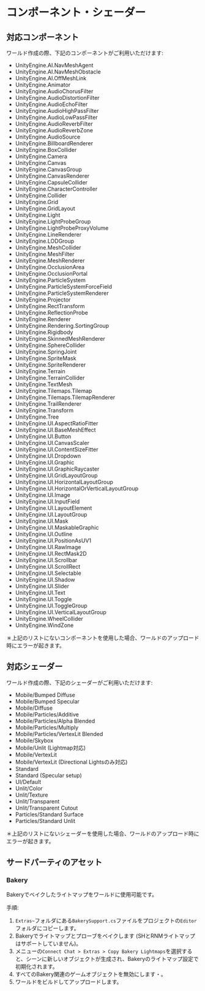 # コンポーネント・シェーダー

## 対応コンポーネント

ワールド作成の際、下記のコンポーネントがご利用いただけます:

- UnityEngine.AI.NavMeshAgent
- UnityEngine.AI.NavMeshObstacle
- UnityEngine.AI.OffMeshLink
- UnityEngine.Animator
- UnityEngine.AudioChorusFilter
- UnityEngine.AudioDistortionFilter
- UnityEngine.AudioEchoFilter
- UnityEngine.AudioHighPassFilter
- UnityEngine.AudioLowPassFilter
- UnityEngine.AudioReverbFilter
- UnityEngine.AudioReverbZone
- UnityEngine.AudioSource
- UnityEngine.BillboardRenderer
- UnityEngine.BoxCollider
- UnityEngine.Camera
- UnityEngine.Canvas
- UnityEngine.CanvasGroup
- UnityEngine.CanvasRenderer
- UnityEngine.CapsuleCollider
- UnityEngine.CharacterController
- UnityEngine.Collider
- UnityEngine.Grid
- UnityEngine.GridLayout
- UnityEngine.Light
- UnityEngine.LightProbeGroup
- UnityEngine.LightProbeProxyVolume
- UnityEngine.LineRenderer
- UnityEngine.LODGroup
- UnityEngine.MeshCollider
- UnityEngine.MeshFilter
- UnityEngine.MeshRenderer
- UnityEngine.OcclusionArea
- UnityEngine.OcclusionPortal
- UnityEngine.ParticleSystem
- UnityEngine.ParticleSystemForceField
- UnityEngine.ParticleSystemRenderer
- UnityEngine.Projector
- UnityEngine.RectTransform
- UnityEngine.ReflectionProbe
- UnityEngine.Renderer
- UnityEngine.Rendering.SortingGroup
- UnityEngine.Rigidbody
- UnityEngine.SkinnedMeshRenderer
- UnityEngine.SphereCollider
- UnityEngine.SpringJoint
- UnityEngine.SpriteMask
- UnityEngine.SpriteRenderer
- UnityEngine.Terrain
- UnityEngine.TerrainCollider
- UnityEngine.TextMesh
- UnityEngine.Tilemaps.Tilemap
- UnityEngine.Tilemaps.TilemapRenderer
- UnityEngine.TrailRenderer
- UnityEngine.Transform
- UnityEngine.Tree
- UnityEngine.UI.AspectRatioFitter
- UnityEngine.UI.BaseMeshEffect
- UnityEngine.UI.Button
- UnityEngine.UI.CanvasScaler
- UnityEngine.UI.ContentSizeFitter
- UnityEngine.UI.Dropdown
- UnityEngine.UI.Graphic
- UnityEngine.UI.GraphicRaycaster
- UnityEngine.UI.GridLayoutGroup
- UnityEngine.UI.HorizontalLayoutGroup
- UnityEngine.UI.HorizontalOrVerticalLayoutGroup
- UnityEngine.UI.Image
- UnityEngine.UI.InputField
- UnityEngine.UI.LayoutElement
- UnityEngine.UI.LayoutGroup
- UnityEngine.UI.Mask
- UnityEngine.UI.MaskableGraphic
- UnityEngine.UI.Outline
- UnityEngine.UI.PositionAsUV1
- UnityEngine.UI.RawImage
- UnityEngine.UI.RectMask2D
- UnityEngine.UI.Scrollbar
- UnityEngine.UI.ScrollRect
- UnityEngine.UI.Selectable
- UnityEngine.UI.Shadow
- UnityEngine.UI.Slider
- UnityEngine.UI.Text
- UnityEngine.UI.Toggle
- UnityEngine.UI.ToggleGroup
- UnityEngine.UI.VerticalLayoutGroup
- UnityEngine.WheelCollider
- UnityEngine.WindZone

＊上記のリストにないコンポーネントを使用した場合、ワールドのアップロード時にエラーが起きます。

## 対応シェーダー

ワールド作成の際、下記のシェーダーがご利用いただけます:

- Mobile/Bumped Diffuse
- Mobile/Bumped Specular
- Mobile/Diffuse
- Mobile/Particles/Additive
- Mobile/Particles/Alpha Blended
- Mobile/Particles/Multiply
- Mobile/Particles/VertexLit Blended
- Mobile/Skybox
- Mobile/Unlit (Lightmap対応)
- Mobile/VertexLit
- Mobile/VertexLit (Directional Lightsのみ対応)
- Standard
- Standard (Specular setup)
- UI/Default
- Unlit/Color
- Unlit/Texture
- Unlit/Transparent
- Unlit/Transparent Cutout
- Particles/Standard Surface
- Particles/Standard Unlit

＊上記のリストにないシェーダーを使用した場合、ワールドのアップロード時にエラーが起きます。

## サードパーティのアセット

### Bakery

Bakeryでベイクしたライトマップをワールドに使用可能です。

手順:

1. `Extras~`フォルダにある`BakerySupport.cs`ファイルをプロジェクトの`Editor`フォルダにコピーします。
2. Bakeryでライトマップとプローブをベイクします (SHとRNMライトマップはサポートしていません)。
3. メニューの`Connect Chat > Extras > Copy Bakery Lightmaps`を選択すると、シーンに新しいオブジェクトが生成され、Bakeryのライトマップ設定で初期化されます。
4. すべてのBakery関連のゲームオブジェクトを無効にします・。
5. ワールドをビルドしてアップロードします。